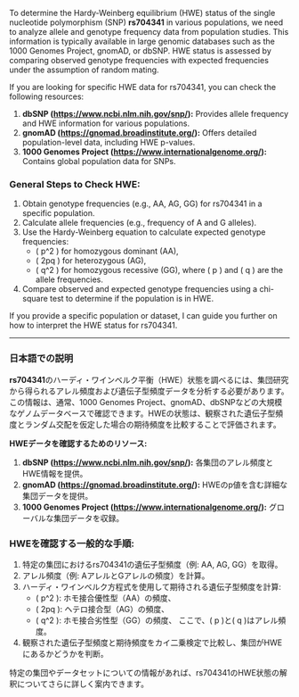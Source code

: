 To determine the Hardy-Weinberg equilibrium (HWE) status of the single nucleotide polymorphism (SNP) **rs704341** in various populations, we need to analyze allele and genotype frequency data from population studies. This information is typically available in large genomic databases such as the 1000 Genomes Project, gnomAD, or dbSNP. HWE status is assessed by comparing observed genotype frequencies with expected frequencies under the assumption of random mating.

If you are looking for specific HWE data for rs704341, you can check the following resources:
1. **dbSNP (https://www.ncbi.nlm.nih.gov/snp/):** Provides allele frequency and HWE information for various populations.
2. **gnomAD (https://gnomad.broadinstitute.org/):** Offers detailed population-level data, including HWE p-values.
3. **1000 Genomes Project (https://www.internationalgenome.org/):** Contains global population data for SNPs.

### General Steps to Check HWE:
1. Obtain genotype frequencies (e.g., AA, AG, GG) for rs704341 in a specific population.
2. Calculate allele frequencies (e.g., frequency of A and G alleles).
3. Use the Hardy-Weinberg equation to calculate expected genotype frequencies:
   - \( p^2 \) for homozygous dominant (AA),
   - \( 2pq \) for heterozygous (AG),
   - \( q^2 \) for homozygous recessive (GG),
   where \( p \) and \( q \) are the allele frequencies.
4. Compare observed and expected genotype frequencies using a chi-square test to determine if the population is in HWE.

If you provide a specific population or dataset, I can guide you further on how to interpret the HWE status for rs704341.

---

### 日本語での説明
**rs704341**のハーディ・ワインベルク平衡（HWE）状態を調べるには、集団研究から得られるアレル頻度および遺伝子型頻度データを分析する必要があります。この情報は、通常、1000 Genomes Project、gnomAD、dbSNPなどの大規模なゲノムデータベースで確認できます。HWEの状態は、観察された遺伝子型頻度とランダム交配を仮定した場合の期待頻度を比較することで評価されます。

**HWEデータを確認するためのリソース:**
1. **dbSNP (https://www.ncbi.nlm.nih.gov/snp/):** 各集団のアレル頻度とHWE情報を提供。
2. **gnomAD (https://gnomad.broadinstitute.org/):** HWEのp値を含む詳細な集団データを提供。
3. **1000 Genomes Project (https://www.internationalgenome.org/):** グローバルな集団データを収録。

### HWEを確認する一般的な手順:
1. 特定の集団におけるrs704341の遺伝子型頻度（例: AA, AG, GG）を取得。
2. アレル頻度（例: AアレルとGアレルの頻度）を計算。
3. ハーディ・ワインベルク方程式を使用して期待される遺伝子型頻度を計算:
   - \( p^2 \): ホモ接合優性型（AA）の頻度、
   - \( 2pq \): ヘテロ接合型（AG）の頻度、
   - \( q^2 \): ホモ接合劣性型（GG）の頻度、
   ここで、\( p \)と\( q \)はアレル頻度。
4. 観察された遺伝子型頻度と期待頻度をカイ二乗検定で比較し、集団がHWEにあるかどうかを判断。

特定の集団やデータセットについての情報があれば、rs704341のHWE状態の解釈についてさらに詳しく案内できます。